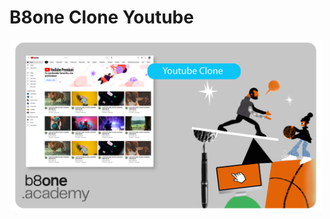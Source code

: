 # B8one Clone Youtube

<img src="https://raw.githubusercontent.com/devartes/B8one-Clone-Youtube/master/github%20b8one-01.png" width="500px">
